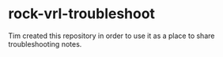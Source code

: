 # rock-vrl-troubleshoot
Tim created this repository in order to use it as a place to share troubleshooting notes.
